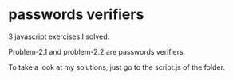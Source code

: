 # passwords verifiers
3 javascript exercises I solved. 

Problem-2.1 and problem-2.2 are passwords verifiers.

To take a look at my solutions, just go to the script.js of the folder.
